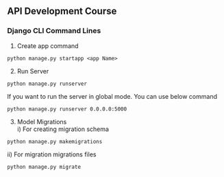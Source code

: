 ## API Development Course

### Django CLI Command Lines
1. Create app command
```text
python manage.py startapp <app Name>
```
2. Run Server
```text
python manage.py runserver
```
If you want to run the server in global mode. You can use below command
```text
python manage.py runserver 0.0.0.0:5000
```
3. Model Migrations <br>
i) For creating migration schema
```text
python manage.py makemigrations
```
ii) For migration migrations files
```text
python manage.py migrate 
```